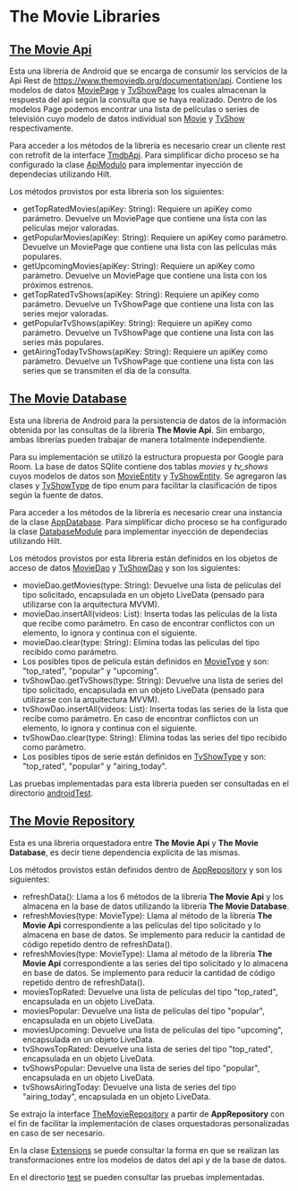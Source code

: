 # The Movie Libraries

## [The Movie Api](/the-movie-api/src/main/java/com/dflorencia/themovieapi)

Esta una libreria de Android que se encarga de consumir los servicios de la Api Rest de https://www.themoviedb.org/documentation/api.
Contiene los modelos de datos [MoviePage](/the-movie-api/src/main/java/com/dflorencia/themovieapi/movie/MoviePage.kt) y [TvShowPage](/the-movie-api/src/main/java/com/dflorencia/themovieapi/tv_show/TvShowPage.kt) los cuales almacenan la respuesta del api según la consulta que se haya realizado. 
Dentro de los modelos Page podemos encontrar una lista de películas o series de televisión cuyo modelo de datos individual son [Movie](/the-movie-api/src/main/java/com/dflorencia/themovieapi/movie/Movie.kt) y [TvShow](/the-movie-api/src/main/java/com/dflorencia/themovieapi/tv_show/TvShow.kt) respectivamente.

Para acceder a los métodos de la librería es necesario crear un cliente rest con retrofit de la interface [TmdbApi](/the-movie-api/src/main/java/com/dflorencia/themovieapi/TmdbApi.kt).
Para simplificar dicho proceso se ha configurado la clase [ApiModulo](/the-movie-api/src/main/java/com/dflorencia/themovieapi/ApiModule.kt) para implementar inyección de dependecias utilizando Hilt.

Los métodos provistos por esta libreria son los siguientes:
* getTopRatedMovies(apiKey: String): Requiere un apiKey como parámetro. Devuelve un MoviePage que contiene una lista con las películas mejor valoradas.
* getPopularMovies(apiKey: String): Requiere un apiKey como parámetro. Devuelve un MoviePage que contiene una lista con las películas más populares.
* getUpcomingMovies(apiKey: String): Requiere un apiKey como parámetro. Devuelve un MoviePage que contiene una lista con los próximos estrenos.
* getTopRatedTvShows(apiKey: String): Requiere un apiKey como parámetro. Devuelve un TvShowPage que contiene una lista con las series mejor valoradas.
* getPopularTvShows(apiKey: String): Requiere un apiKey como parámetro. Devuelve un TvShowPage que contiene una lista con las series más populares.
* getAiringTodayTvShows(apiKey: String): Requiere un apiKey como parámetro. Devuelve un TvShowPage que contiene una lista con las series que se transmiten el día de la consulta.

## [The Movie Database](/the-movie-database/src/main/java/com/dflorencia/themoviedatabase)

Esta una libreria de Android para la persistencia de datos de la información obtenida por las consultas de la librería **The Movie Api**. 
Sin embargo, ambas librerías pueden trabajar de manera totalmente independiente.

Para su implementación se utilizó la estructura propuesta por Google para Room. La base de datos SQlite contiene dos tablas *movies* y *tv_shows* 
cuyos modelos de datos son [MovieEntity](/the-movie-database/src/main/java/com/dflorencia/themoviedatabase/movie/MovieEntity.kt) 
y [TvShowEntity](/the-movie-database/src/main/java/com/dflorencia/themoviedatabase/tv_show/TvShowEntity.kt). 
Se agregaron las clases  y [TvShowType](/the-movie-database/src/main/java/com/dflorencia/themoviedatabase/tv_show/TvShowType.kt) 
de tipo enum para facilitar la clasificación de tipos según la fuente de datos.

Para acceder a los métodos de la librería es necesario crear una instancia de la clase [AppDatabase](/the-movie-database/src/main/java/com/dflorencia/themoviedatabase/AppDatabase.kt).
Para simplificar dicho proceso se ha configurado la clase [DatabaseModule](/the-movie-database/src/main/java/com/dflorencia/themoviedatabase/DatabaseModule.kt) para implementar inyección de dependecias utilizando Hilt.

Los métodos provistos por esta libreria están definidos en los objetos de acceso de datos [MovieDao](/the-movie-database/src/main/java/com/dflorencia/themoviedatabase/movie/MovieDao.kt) y [TvShowDao](/the-movie-database/src/main/java/com/dflorencia/themoviedatabase/tv_show/TvShowDao.kt) y son los siguientes:
* movieDao.getMovies(type: String): Devuelve una lista de películas del tipo solicitado, encapsulada en un objeto LiveData (pensado para utilizarse con la arquitectura MVVM).
* movieDao.insertAll(videos: List<MovieEntity>): Inserta todas las películas de la lista que recibe como parámetro. 
En caso de encontrar conflictos con un elemento, lo ignora y continua con el siguiente. 
* movieDao.clear(type: String): Elimina todas las películas del tipo recibido como parámetro.
* Los posibles tipos de película están definidos en [MovieType](/the-movie-database/src/main/java/com/dflorencia/themoviedatabase/movie/MovieType.kt) y son: "top_rated", "popular" y "upcoming".
* tvShowDao.getTvShows(type: String): Devuelve una lista de series del tipo solicitado, encapsulada en un objeto LiveData (pensado para utilizarse con la arquitectura MVVM).
* tvShowDao.insertAll(videos: List<TvShowEntity>): Inserta todas las series de la lista que recibe como parámetro. 
En caso de encontrar conflictos con un elemento, lo ignora y continua con el siguiente. 
* tvShowDao.clear(type: String): Elimina todas las series del tipo recibido como parámetro.
* Los posibles tipos de serie están definidos en [TvShowType](/the-movie-database/src/main/java/com/dflorencia/themoviedatabase/tv_show/TvShowType.kt) y son: "top_rated", "popular" y "airing_today".
  
Las pruebas implementadas para esta libreria pueden ser consultadas en el directorio [androidTest](/the-movie-database/src/androidTest/java/com/dflorencia/themoviedatabase/).
  
## [The Movie Repository](/the-movie-repository/src/main/java/com/dflorencia/themovierepository/)
  
Esta es una libreria orquestadora entre **The Movie Api** y **The Movie Database**, es decir tiene dependencia explícita de las mismas.
  
Los métodos provistos están definidos dentro de [AppRepository](/the-movie-repository/src/main/java/com/dflorencia/themovierepository/AppRepository.kt) y son los siguientes:
* refreshData(): Llama a los 6 métodos de la librería **The Movie Api** y los almacena en la base de datos utilizando la librería **The Movie Database**.
* refreshMovies(type: MovieType): Llama al método de la librería **The Movie Api** correspondiente a las películas del tipo solicitado y lo almacena en base de datos.
Se implemento para reducir la cantidad de código repetido dentro de refreshData().
* refreshMovies(type: MovieType): Llama al método de la librería **The Movie Api** correspondiente a las series del tipo solicitado y lo almacena en base de datos.
Se implemento para reducir la cantidad de código repetido dentro de refreshData().
* moviesTopRated: Devuelve una lista de películas del tipo "top_rated", encapsulada en un objeto LiveData.
* moviesPopular: Devuelve una lista de películas del tipo "popular", encapsulada en un objeto LiveData.
* moviesUpcoming: Devuelve una lista de películas del tipo "upcoming", encapsulada en un objeto LiveData.
* tvShowsTopRated: Devuelve una lista de series del tipo "top_rated", encapsulada en un objeto LiveData.
* tvShowsPopular: Devuelve una lista de series del tipo "popular", encapsulada en un objeto LiveData.
* tvShowsAiringToday: Devuelve una lista de series del tipo "airing_today", encapsulada en un objeto LiveData.
  
Se extrajo la interface [TheMovieRepository](/the-movie-repository/src/main/java/com/dflorencia/themovierepository/TheMovieRepository.kt) 
a partir de **AppRepository** con el fin de facilitar la implementación de clases orquestadoras personalizadas en caso de ser necesario.
  
En la clase [Extensions](/the-movie-repository/src/main/java/com/dflorencia/themovierepository/Extensions.kt) se puede consultar la forma en que se realizan las transformaciones entre los modelos de datos del api y de la base de datos.

En el directorio [test](/the-movie-repository/src/test/java/com/dflorencia/themovierepository/) se pueden consultar las pruebas implementadas.
